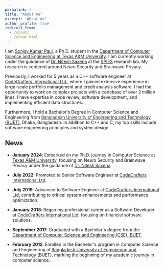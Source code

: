 ```yaml
---
permalink: /
title: "About me"
excerpt: "About me"
author_profile: true
redirect_from: 
  - /about/
  - /about.html
---
```


I am [Sonjoy Kumar Paul](https://www.linkedin.com/in/sonjoykp/), a Ph.D. student in the [Department of Computer Science and Engineering at Texas A&M University](https://engineering.tamu.edu/cse/index.html). I am currently working under the guidance of [Dr. Nitesh Saxena](https://nsaxena.engr.tamu.edu/) at the [SPIES](https://spies.engr.tamu.edu/) research lab. My research is centered around Neuro Security and Brainwave Privacy.

Previously, I worked for 5 years as a C++ software engineer at [CodeCrafters International Ltd.](https://www.codecraftersintl.com/), where I gained extensive experience in large-scale portfolio management and credit analysis software. I had the opportunity to work on complex projects with a codebase of over 2 million lines. I have expertise in code review, software development, and implementing efficient data structures.

Furthermore, I hold a Bachelor's Degree in Computer Science and Engineering from [Bangladesh University of Engineering and Technology (BUET)](https://www.buet.ac.bd/), Dhaka, Bangladesh. In addition to C++ and C, my top skills include software engineering principles and system design.

## News

- **January 2024**: Embarked on my Ph.D. journey in Computer Science at [Texas A&M University](https://www.tamu.edu/), focusing on Neuro Security and Brainwave Privacy under the guidance of [Dr. Nitesh Saxena](https://nsaxena.engr.tamu.edu/).
  
- **July 2022**: Promoted to Senior Software Engineer at [CodeCrafters International Ltd](https://codecraftersintl.com/).

- **July 2019**: Advanced to Software Engineer at [CodeCrafters International Ltd](https://codecraftersintl.com/), contributing to critical system enhancements and performance optimization.

- **January 2018**: Began my professional career as a Software Developer at [CodeCrafters International Ltd](https://codecraftersintl.com/), focusing on financial software solutions.

- **September 2017**: Graduated with a Bachelor's degree from the [Department of Computer Science and Engineering (CSE), BUET](https://cse.buet.ac.bd/).

- **February 2012**: Enrolled in the Bachelor's program in Computer Science and Engineering at [Bangladesh University of Engineering and Technology (BUET)](https://buet.ac.bd/), marking the beginning of my academic journey in computer science.